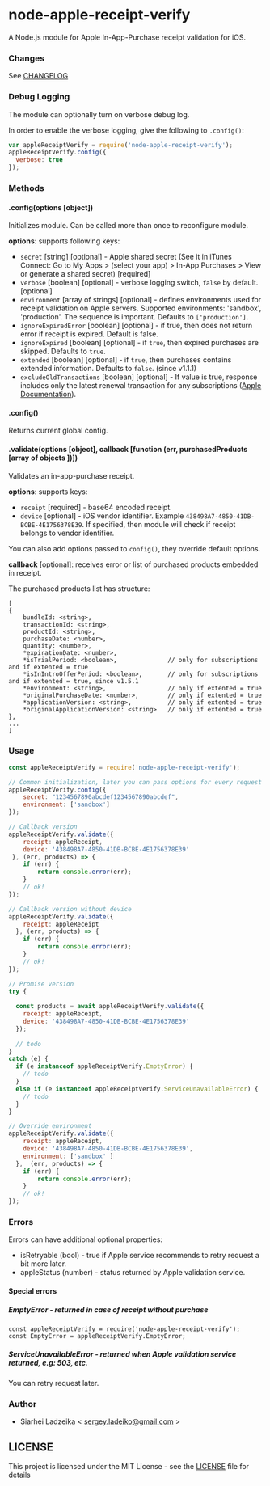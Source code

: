 # node-apple-receipt-verify

A Node.js module for Apple In-App-Purchase receipt validation for iOS.

### Changes

See [CHANGELOG](CHANGELOG.md)

### Debug Logging

The module can optionally turn on verbose debug log.

In order to enable the verbose logging, give the following to `.config()`:

```javascript
var appleReceiptVerify = require('node-apple-receipt-verify');
appleReceiptVerify.config({
  verbose: true
});
```

### Methods

#### .config(options [object])

Initializes module. Can be called more than once to reconfigure module.

**options**: supports following keys:
- `secret` \[string\] \[optional\] - Apple shared secret (See it in iTunes Connect: Go to My Apps > (select your app) > In-App Purchases > View or generate a shared secret) [required]
- `verbose` \[boolean\] \[optional\] - verbose logging switch, `false` by default. [optional]
- `environment` \[array of strings\] \[optional\] - defines environments used for receipt validation on Apple servers. Supported environments: 'sandbox', 'production'. The sequence is important. Defaults to `['production']`.
- `ignoreExpiredError` \[boolean\] \[optional\] - if true, then does not return error if receipt is expired. Default is false.
- `ignoreExpired` \[boolean\] \[optional\] - if `true`, then expired purchases are skipped. Defaults to `true`.
- `extended` \[boolean\] \[optional\] - if `true`, then purchases contains extended information. Defaults to `false`. (since v1.1.1)
- `excludeOldTransactions` \[boolean\] \[optional\] -  If value is true, response includes only the latest renewal transaction for any subscriptions ([Apple Documentation](https://developer.apple.com/library/archive/releasenotes/General/ValidateAppStoreReceipt/Chapters/ValidateRemotely.html#//apple_ref/doc/uid/TP40010573-CH104-SW3)).

#### .config()

Returns current global config.

#### .validate(options [object], callback [function (err, purchasedProducts [array of objects ])])

Validates an in-app-purchase receipt.

**options**: supports keys:
- `receipt` \[required\] - base64 encoded receipt.
- `device` \[optional\] - iOS vendor identifier. Example `438498A7-4850-41DB-BCBE-4E1756378E39`. If specified, then module will check if receipt belongs to vendor identifier.

You can also add options passed to ```config()```, they override default options.

**callback** \[optional\]:  receives error or list of purchased products embedded in receipt.

The purchased products list has structure:

```
[
{
    bundleId: <string>,
    transactionId: <string>,
    productId: <string>,
    purchaseDate: <number>,
    quantity: <number>,
    *expirationDate: <number>,
    *isTrialPeriod: <boolean>,              // only for subscriptions and if extented = true
    *isInIntroOfferPeriod: <boolean>,       // only for subscriptions and if extented = true, since v1.5.1
    *environment: <string>,                 // only if extented = true
    *originalPurchaseDate: <number>,        // only if extented = true
    *applicationVersion: <string>,          // only if extented = true
    *originalApplicationVersion: <string>   // only if extented = true
},
...
]
```

### Usage

```javascript
const appleReceiptVerify = require('node-apple-receipt-verify');

// Common initialization, later you can pass options for every request in options
appleReceiptVerify.config({
    secret: "1234567890abcdef1234567890abcdef",
    environment: ['sandbox']
});

// Callback version
appleReceiptVerify.validate({
    receipt: appleReceipt,
    device: '438498A7-4850-41DB-BCBE-4E1756378E39'
 }, (err, products) => {
    if (err) {
        return console.error(err);
    }
    // ok!
});

// Callback version without device
appleReceiptVerify.validate({
    receipt: appleReceipt
  }, (err, products) => {
    if (err) {
        return console.error(err);
    }
    // ok!
});

// Promise version
try {
  
  const products = await appleReceiptVerify.validate({
    receipt: appleReceipt,
    device: '438498A7-4850-41DB-BCBE-4E1756378E39'
  });
  
  // todo
}
catch (e) {
  if (e instanceof appleReceiptVerify.EmptyError) {
    // todo
  }
  else if (e instanceof appleReceiptVerify.ServiceUnavailableError) {
    // todo 
  }
}

// Override environment
appleReceiptVerify.validate({
    receipt: appleReceipt,
    device: '438498A7-4850-41DB-BCBE-4E1756378E39',
    environment: ['sandbox' ]
  },  (err, products) => {
    if (err) {
        return console.error(err);
    }
    // ok!
});

```

### Errors

Errors can have additional optional properties:

* isRetryable (bool) - true if Apple service recommends to retry request a bit more later.
* appleStatus (number) - status returned by Apple validation service.

#### Special errors

##### EmptyError - returned in case of receipt without purchase

```
const appleReceiptVerify = require('node-apple-receipt-verify');
const EmptyError = appleReceiptVerify.EmptyError;
```

##### ServiceUnavailableError - returned when Apple validation service returned, e.g: 503, etc.

You can retry request later.

### Author
* Siarhei Ladzeika < <sergey.ladeiko@gmail.com> >

## LICENSE
This project is licensed under the MIT License - see the [LICENSE](LICENSE) file for details
